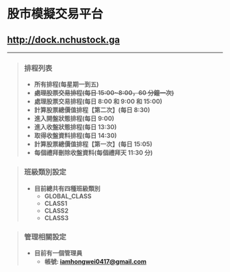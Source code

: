 # 股市模擬交易平台

## http://dock.nchustock.ga

---

> ### 排程列表
>
> -   **所有排程(每星期一到五)**
> -   ~~**處理股票交易排程(每日 15:00~8:00，60 分鐘一次)**~~
> -   **處理股票交易排程(每日 8:00 和 9:00 和 15:00)**
> -   **計算股票總價值排程【第二次】(每日 8:30)**
> -   **進入開盤狀態排程(每日 9:00)**
> -   **進入收盤狀態排程(每日 13:30)**
> -   **取得收盤資料排程(每日 14:30)**
> -   **計算股票總價值排程【第一次】(每日 15:05)**
> -   **每個禮拜刪除收盤資料(每個禮拜天 11:30 分)**

> ### 班級類別設定
>
> -   **目前總共有四種班級類別**
>     -   **GLOBAL_CLASS**
>     -   **CLASS1**
>     -   **CLASS2**
>     -   **CLASS3**

> ### 管理相關設定
>
> -   **目前有一個管理員**
>     -   **帳號: iamhongwei0417@gmail.com**
